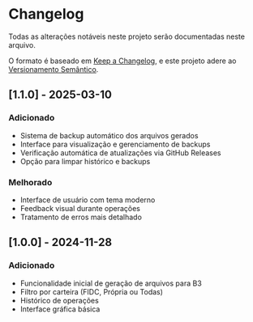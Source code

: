 # Changelog

Todas as alterações notáveis neste projeto serão documentadas neste arquivo.

O formato é baseado em [Keep a Changelog](https://keepachangelog.com/pt-BR/1.0.0/),
e este projeto adere ao [Versionamento Semântico](https://semver.org/lang/pt-BR/).

## [1.1.0] - 2025-03-10

### Adicionado
- Sistema de backup automático dos arquivos gerados
- Interface para visualização e gerenciamento de backups
- Verificação automática de atualizações via GitHub Releases
- Opção para limpar histórico e backups

### Melhorado
- Interface de usuário com tema moderno
- Feedback visual durante operações
- Tratamento de erros mais detalhado

## [1.0.0] - 2024-11-28

### Adicionado
- Funcionalidade inicial de geração de arquivos para B3
- Filtro por carteira (FIDC, Própria ou Todas)
- Histórico de operações
- Interface gráfica básica 